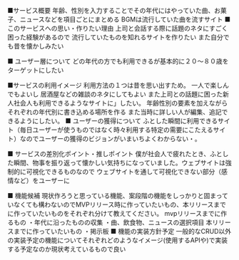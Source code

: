 ■サービス概要
年齢、性別を入力することでその年代にはやっていた曲、お菓子、ニュースなどを項目ごとにまとめる
BGMは流行していた曲を流すサイト
■ このサービスへの思い・作りたい理由
上司と会話する際に話題のネタにすごく困った経験があるので
流行していたものを知れるサイトを作りたい
また自分でも昔を懐かしみたい

■ ユーザー層について
どの年代の方でも利用できるが基本的に２０～８０歳をターゲットにしたい

■サービスの利用イメージ
利用方法の１つは昔を思い出すため。
一人で楽しんでもよいし
居酒屋などの雑談のネタにしてもよい
また上司との話題に困った新人社会人も利用できるようなサイトに」したい。
年齢性別の要素を加えながらそれぞれの年代別に書き込める場所を作る
また当時に詳しい人が編集、追記できるようにしたい。
■ ユーザーの獲得について
ふとした瞬間に利用できるサイト（毎日ユーザーが使うものではなく時々利用する特定の需要にこたえるサイト）なのでユーザーの獲得のビジョンがいまいちよくわからない・。

■ サービスの差別化ポイント・推しポイント
僕が社会人で疲れたとき、ふとした瞬間、物事を振り返って懐かしい気持ちになっていました。ウェブサイトは強制的に可視化できるものなので
ウェブサイトを通して可視化できない部分（感情など）をユーザーに

■ 機能候補
現状作ろうと思っている機能、案段階の機能をしっかりと固まっていなくても構わないのでMVPリリース時に作っていたいもの、本リリースまでに作っていたいものをそれぞれ分けて教えてください。
mvpリリースまでに作るもの
・年代に沿ったものの収集
・曲、飲食物、ニュースの選択項目
本リリースまでに作っていたいもの
・掲示板
■ 機能の実装方針予定
一般的なCRUD以外の実装予定の機能についてそれぞれどのようなイメージ(使用するAPIや)で実装する予定なのか現状考えているもので良い
